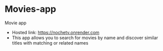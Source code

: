 # Movies-app
Movie app
- Hosted link: https://nochetv.onrender.com
- This app allows you to search for movies by name and discover similar titles with matching or related names
